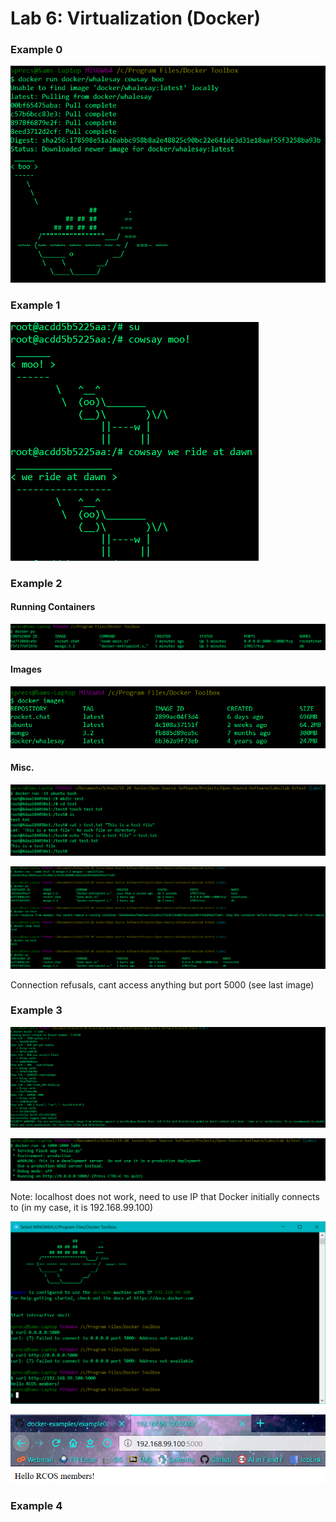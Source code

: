 # Lab 6: Virtualization (Docker)

### Example 0
![ex 0](ex0.PNG)

### Example 1
![ex 1](ex1.PNG)

### Example 2
#### Running Containers
![ex 2.1](ex2_1.PNG)

#### Images
![ex 2.2](ex2_2.PNG)

#### Misc.
![ex 2.3](ex2_3.PNG)

![ex 2.4](ex2_4.PNG)

Connection refusals, cant access anything but port 5000 (see last image)

### Example 3
![ex 3.1](ex3_1.PNG)

![ex 3.2](ex3_2.PNG)

Note: localhost does not work, need to use IP that Docker initially connects to (in my case, it is 192.168.99.100)

![ex 3.3](ex3_3.PNG)

![ex 3.4](ex3_4.PNG)

### Example 4
